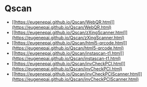 # Qscan 
- [[https://eugenepai.github.io/Qscan/WebQR.html]](https://eugenepai.github.io/Qscan/WebQR.html)
- [[https://eugenepai.github.io/Qscan/zXingScanner.html]](https://eugenepai.github.io/Qscan/zXingScanner.html)
- [[https://eugenepai.github.io/Qscan/html5-qrcode.html]](https://eugenepai.github.io/Qscan/html5-qrcode.html)
- [[https://eugenepai.github.io/Qscan/instascan-t1.html]](https://eugenepai.github.io/Qscan/instascan-t1.html)
- [[https://eugenepai.github.io/Qscan/invCheckPCI.html]](https://eugenepai.github.io/Qscan/invCheckPCI.html)
- [[https://eugenepai.github.io/Qscan/invCheckPCIScanner.html]](https://eugenepai.github.io/Qscan/invCheckPCIScanner.html)

